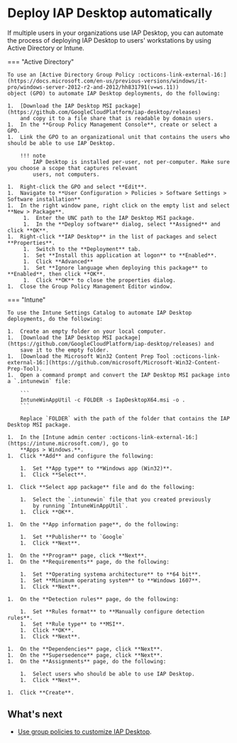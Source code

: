 # Deploy IAP Desktop automatically

If multiple users in your organizations use IAP Desktop, you can automate the
process of deploying IAP Desktop to users' workstations by using Active Directory or Intune.

=== "Active Directory"

    To use an [Active Directory Group Policy :octicons-link-external-16:](https://docs.microsoft.com/en-us/previous-versions/windows/it-pro/windows-server-2012-r2-and-2012/hh831791(v=ws.11))
    object (GPO) to automate IAP Desktop deployments, do the following:

    1.  [Download the IAP Desktop MSI package](https://github.com/GoogleCloudPlatform/iap-desktop/releases)
        and copy it to a file share that is readable by domain users.
    1.  In the **Group Policy Management Console**, create or select a GPO.
    1.  Link the GPO to an organizational unit that contains the users who should be able to use IAP Desktop.
  
        !!! note
            IAP Desktop is installed per-user, not per-computer. Make sure you choose a scope that captures relevant
            users, not computers.
 
    1.  Right-click the GPO and select **Edit**.
    1.  Navigate to **User Configuration > Policies > Software Settings > Software installation**
    1.  In the right window pane, right click on the empty list and select **New > Package**.
         1.  Enter the UNC path to the IAP Desktop MSI package.
         1.  In the **Deploy software** dialog, select **Assigned** and click **OK**.
    1.  Right-click **IAP Desktop** in the list of packages and select **Properties**.
         1.  Switch to the **Deployment** tab.
         1.  Set **Install this application at logon** to **Enabled**.
         1.  Click **Advanced**
         1.  Set **Ignore language when deploying this package** to **Enabled**, then click **OK**.
         1.  Click **OK** to close the properties dialog.
    1.  Close the Group Policy Management Editor window.

=== "Intune"

    To use the Intune Settings Catalog to automate IAP Desktop deployments, do the following:

    1.  Create an empty folder on your local computer.
    1.  [Download the IAP Desktop MSI package](https://github.com/GoogleCloudPlatform/iap-desktop/releases) and 
        save it to the empty folder.
    1.  [Download the Microsoft Win32 Content Prep Tool :octicons-link-external-16:](https://github.com/microsoft/Microsoft-Win32-Content-Prep-Tool).
    1.  Open a command prompt and convert the IAP Desktop MSI package into a `.intunewin` file:

        ```
        IntuneWinAppUtil -c FOLDER -s IapDesktopX64.msi -o .
        ```

        Replace `FOLDER` with the path of the folder that contains the IAP Desktop MSI package.

    1.  In the [Intune admin center :octicons-link-external-16:](https://intune.microsoft.com/), go to
        **Apps > Windows.**.
    1.  Click **Add** and configure the following:

        1.  Set **App type** to **Windows app (Win32)**.
        1.  Click **Select**.

    1.  Click **Select app package** file and do the following:

        1.  Select the `.intunewin` file that you created previously
            by running `IntuneWinAppUtil`.
        1.  Click **OK**.

    1.  On the **App information page**, do the following:

        1.  Set **Publisher** to `Google`
        1.  Click **Next**.

    1.  On the **Program** page, click **Next**.
    1.  On the **Requirements** page, do the following:
    
        1.  Set **Operating systema architecture** to **64 bit**.
        1.  Set **Minimum operating system** to **Windows 1607**.
        1.  Click **Next**.

    1.  On the **Detection rules** page, do the following:

        1.  Set **Rules format** to **Manually configure detection rules**.
        1.  Set **Rule type** to **MSI**.
        1.  Click **OK**.
        1.  Click **Next**.

    1.  On the **Dependencies** page, click **Next**.
    1.  On the **Supersedence** page, click **Next**.
    1.  On the **Assignments** page, do the following:

        1.  Select users who should be able to use IAP Desktop.
        1.  Click **Next**.

    1.  Click **Create**.

## What's next

* [Use group policies to customize IAP Desktop](group-policies.md).